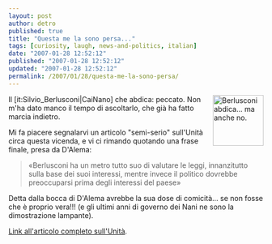 ```yaml
---
layout: post
author: detro
published: true
title: "Questa me la sono persa..."
tags: [curiosity, laugh, news-and-politics, italian]
date: "2007-01-28 12:52:12"
published: "2007-01-28 12:52:12"
updated: "2007-01-28 12:52:12"
permalink: /2007/01/28/questa-me-la-sono-persa/
---
```


<img src="http://www.unita.it/images/casinifini.jpg" alt="Berlusconi abdica... ma anche no." align="right" width="100" />
Il [it:Silvio_Berlusconi|CaiNano] che abdica: peccato. Non m'ha dato manco il tempo di ascoltarlo, che già ha fatto marcia indietro.

Mi fa piacere segnalarvi un articolo "semi-serio" sull'Unità circa questa vicenda, e vi ci rimando quotando una frase finale, presa da D'Alema:
<blockquote>«Berlusconi ha un metro tutto suo di valutare le leggi, innanzitutto sulla base dei suoi interessi, mentre invece il politico dovrebbe preoccuparsi prima degli interessi del paese»</blockquote>

Detta dalla bocca di D'Alema avrebbe la sua dose di comicità... se non fosse che è proprio vera!!! (e gli ultimi anni di governo dei Nani ne sono la dimostrazione lampante).

<a href="http://www.unita.it/view.asp?IDcontent=63132">Link all'articolo completo sull'Unità</a>.
